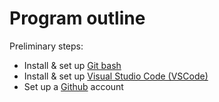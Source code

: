 # Program outline

Preliminary steps:

- Install & set up [Git bash](https://git-scm.com/downloads)
- Install & set up [Visual Studio Code (VSCode)](https://code.visualstudio.com/download)
- Set up a [Github](https://github.com) account
